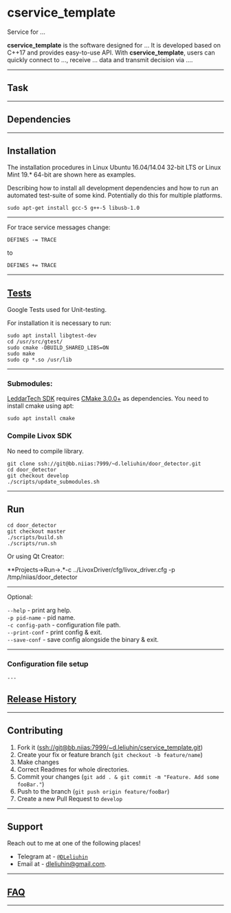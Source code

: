 # cservice_template
Service for ...

**cservice_template** is the software designed for ... It is developed based on C++17 and provides easy-to-use API. With **cservice_template**, users can quickly connect to ..., receive ... data and transmit decision via ....

---

## Task


---

## Dependencies


---

## Installation

The installation procedures in Linux Ubuntu 16.04/14.04 32-bit LTS or Linux Mint 19.* 64-bit are shown here as examples.

Describing how to install all development dependencies and how to run an automated test-suite of some kind. Potentially do this for multiple platforms.

```sudo apt-get install gcc-5 g++-5 libusb-1.0  ```

---

For trace service messages change:<br/>
```
DEFINES -= TRACE
```
to
```
DEFINES += TRACE
```

---

## [Tests](./test/TEST.md)

Google Tests used for Unit-testing.<br />

For installation it is necessary to run:<br />

```
sudo apt install libgtest-dev
cd /usr/src/gtest/
sudo cmake -DBUILD_SHARED_LIBS=ON
sudo make
sudo cp *.so /usr/lib
```

---

### Submodules:

[LeddarTech SDK](https://github.com/dleliuhin/LeddarSDK) requires [CMake 3.0.0+](https://cmake.org/) as dependencies. You need to install cmake using apt:
```
sudo apt install cmake
```

### Compile Livox SDK

No need to compile library.

```
git clone ssh://git@bb.niias:7999/~d.leliuhin/door_detector.git
cd door_detector
git checkout develop
./scripts/update_submodules.sh
```
---

## Run


```
cd door_detector
git checkout master
./scripts/build.sh
./scripts/run.sh
```

Or using Qt Creator:

**Projects->Run->.*-c ../LivoxDriver/cfg/livox_driver.cfg -p /tmp/niias/door_detector

---

Optional:<br />

```--help``` - print arg help.<br />
```-p pid-name``` - pid name.<br />
```-c config-path``` - configuration file path.<br />
```--print-conf``` - print config & exit.<br />
```--save-conf``` - save config alongside the binary & exit.<br />

---

### Configuration file setup

    ---

## [Release History](dox/HISTORY.md)

---

## Contributing

1. Fork it (<ssh://git@bb.niias:7999/~d.leliuhin/cservice_template.git>)
2. Create your fix or feature branch (`git checkout -b feature/name`)
3. Make changes
4. Correct Readmes for whole directories.
3. Commit your changes (`git add . & git commit -m "Feature. Add some fooBar."`)
4. Push to the branch (`git push origin feature/fooBar`)
5. Create a new Pull Request to `develop`

---

## Support

Reach out to me at one of the following places!

- Telegram at - <a href="http://https://telegram.org" target="_blank">`@DLeliuhin`</a>
- Email at - dleliuhin@gmail.com.

---

## [FAQ](doc/FAQ.md)

---
